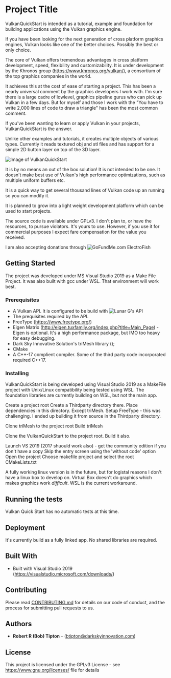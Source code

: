 # Project Title

VulkanQuickStart is intended as a tutorial, example and foundation for building applications using the Vulkan graphics engine.

If you have been looking for the next generation of cross platform graphics engines, Vulkan looks like one of the better choices. Possibly the best or only choice.

The core of Vulkan offers tremendous advantages in cross platform development, speed, flexibility and customizability. It is under development by the Khronos group (https://www.khronos.org/vulkan/), a consortium of the top graphics companies in the world.

It achieves this at the cost of ease of starting a project. This has been a nearly universal comment by the graphics developers I work with. I'm sure there is a large cadre of lowlevel, graphics pipeline gurus who can pick up Vulkan in a few days. But for myself and those I work with the "You have to write 2,000 lines of code to draw a triangle" has been the most common comment.

If you've been wanting to learn or apply Vulkan in your projects, VulkanQuickStart is the answer.

Unlike other examples and tutorials, it creates multiple objects of various types. Currently it reads textured obj and stl files and has support for a simple 2D button layer on top of the 3D layer.

![Image of VulkanQuickStart](https://youtu.be/PCE05P8i4VE)

It is by no means an out of the box solution! It is not intended to be one. It doesn't make best use of Vulkan's high performance optimizations, such as multiple uniform buffers etc.

It is a quick way to get several thousand lines of Vulkan code up an running so you can modify it.

It is planned to grow into a light weight development platform which can be used to start projects.

The source code is available under GPLv3. I don't plan to, or have the resources, to pursue violators. It's yours to use. However, if you use it for commercial purposes I expect fare compensation for the value you received.

I am also accepting donations through ![GoFundMe.com ElectroFish](https://www.gofundme.com/f/electrofish)

## Getting Started

The project was developed under MS Visual Studio 2019 as a Make File Project. It was also built with gcc under WSL. That environment will work best.

### Prerequisites

* A Vulkan API. It is configured to be build with ![Lunar G's API](https://vulkan.lunarg.com/)
* The prequisites required by the API.
* FreeType (https://www.freetype.org/)
* Eigen Matrix (http://eigen.tuxfamily.org/index.php?title=Main_Page) - Eigen is optional. It's a high performance package, but IMO too heavy for easy debugging.
* Dark Sky Innovative Solution's triMesh library ();
* CMake
* A C++-17 complient compiler. Some of the third party code incorporated required C++17.

### Installing

VulkanQuickStart is being developed using Visual Studio 2019 as a MakeFile project with Unix/Linux compatibility being tested using WSL. The foundation libraries are currently building on WSL, but not the main app.

Create a project root
Create a Thirdparty directory there.
Place dependencies in this directory. Except triMesh.
Setup FreeType - this was challenging. I ended up building it from source in the Thirdparty directory.

Clone triMesh to the project root
Build triMesh

Clone the VulkanQuickStart to the project root.
Build it also.

Launch VS 2019 (2017 shuould work also) - get the community edition if you don't have a copy
Skip the entry screen using the 'without code' option
Open the project
Choose makefile project and select the root CMakeLists.txt

A fully working linux version is in the future, but for logistal reasons I don't have a linux box to develop on. Virtual Box doesn't do graphics which makes graphics work _difficult_. WSL is the current workaround.

## Running the tests

Vulkan Quick Start has no automatic tests at this time.

## Deployment

It's currently build as a fully linked app. No shared libraries are required.

## Built With

* Built with Visual Studio 2019 (https://visualstudio.microsoft.com/downloads/)

## Contributing

Please read [CONTRIBUTING.md](https://gist.github.com/PurpleBooth/b24679402957c63ec426) for details on our code of conduct, and the process for submitting pull requests to us.


## Authors

* **Robert R (Bob) Tipton** - (btipton@darkskyinnovation.com)

## License

This project is licensed under the GPLv3 License - see <https://www.gnu.org/licenses/> file for details


